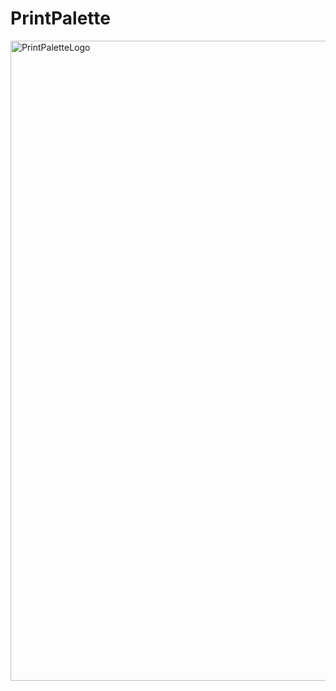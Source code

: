 # PrintPalette

<img width="1024" height="1024" alt="PrintPaletteLogo" src="https://github.com/user-attachments/assets/be7c37ad-a735-47a8-87ea-685d6eb9c67c" />
